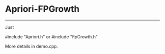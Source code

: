 # Apriori-FPGrowth

----------
Just 

  #include "Apriori.h" 
or 
  #include "FpGrowth.h"
  
More details in demo.cpp.
